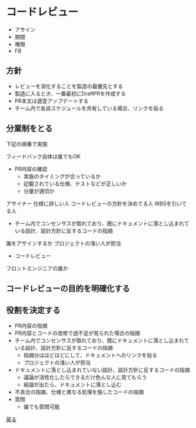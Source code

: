 # コードレビュー

- アサイン
- 期間
- 権限
- FB

## 方針

- レビューを消化することを製造の最優先とする
- 製造に入るとき、一番最初にDraftPRを作成する
- PR本文は適宜アップデートする
- チーム内で各自スケジュールを共有している場合、リンクを貼る

## 分業制をとる

下記の順番で実施

フィードバック自体は誰でもOK

- PR内容の確認
  - 実施のタイミングが合っているか
  - 記載されている仕様、テストなどが正しいか
  - 分量が適切か

アサイナー
仕様に詳しい人
コードレビューの方針を決めてる人
WBSを引いてる人

- チーム内でコンセンサスが取れており、既にドキュメントに落とし込まれている設計、設計方針に反するコードの指摘

誰をアサインするか
プロジェクトの浅い人が担当

- コードレビュー

フロントエンジニアの誰か

## コードレビューの目的を明確化する

## 役割を決定する

- PR内容の指摘
- PR内容とコードの改修で過不足が見られた場合の指摘
- チーム内でコンセンサスが取れており、既にドキュメントに落とし込まれている設計、設計方針に反するコードの指摘
  - 指摘分はほどほどにして、ドキュメントへのリンクを貼る
  - プロジェクトの浅い人が担当
- ドキュメントに落とし込まれていない設計、設計方針に反するコードの指摘
  - 議論が活性化したらできるだけ色んな人に見てもらう
  - 結論が出たら、ドキュメントに落とし込む
- 不具合の指摘、仕様と異なる処理を施したコードの指摘
- 質問
  - 誰でも質問可能

[戻る](../index.md)
